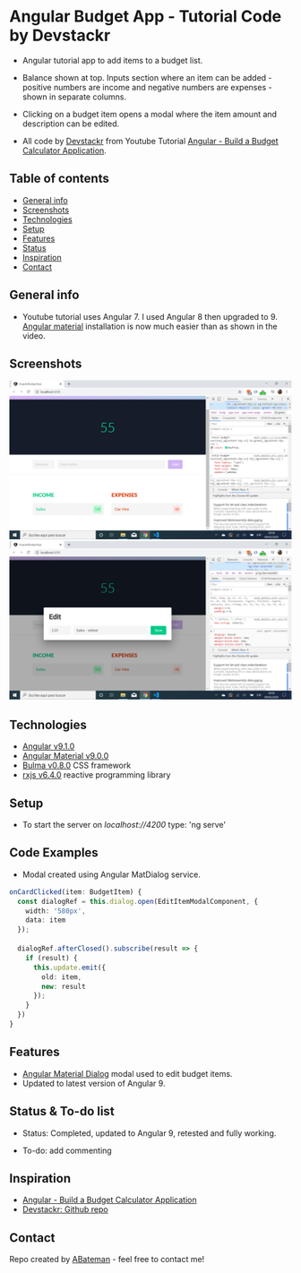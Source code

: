 # Angular Budget App - Tutorial Code by Devstackr

* Angular tutorial app to add items to a budget list. 

* Balance shown at top. Inputs section where an item can be added - positive numbers are income and negative numbers are expenses - shown in separate columns.

* Clicking on a budget item opens a modal where the item amount and description can be edited.

* All code by [Devstackr](https://www.youtube.com/channel/UCbwsS1m4Hib6R-9F1alus_A/featured) from Youtube Tutorial [Angular - Build a Budget Calculator Application](https://www.youtube.com/watch?v=sU4z4Ti-8OQ&t=278s).

## Table of contents

* [General info](#general-info)
* [Screenshots](#screenshots)
* [Technologies](#technologies)
* [Setup](#setup)
* [Features](#features)
* [Status](#status)
* [Inspiration](#inspiration)
* [Contact](#contact)

## General info

* Youtube tutorial uses Angular 7. I used Angular 8 then upgraded to 9. [Angular material](https://material.angular.io/) installation is now much easier than as shown in the video.

## Screenshots

![Angular page](./img/budget.png)
![Angular page](./img/modal.png)

## Technologies

* [Angular v9.1.0](https://angular.io/)
* [Angular Material v9.0.0](https://material.angular.io/)
* [Bulma v0.8.0](https://bulma.io/documentation/) CSS framework
* [rxjs v6.4.0](https://angular.io/guide/rx-library) reactive programming library

## Setup

* To start the server on _localhost://4200_ type: 'ng serve'

## Code Examples

* Modal created using Angular MatDialog service.

```typescript
onCardClicked(item: BudgetItem) {
  const dialogRef = this.dialog.open(EditItemModalComponent, {
    width: '580px',
    data: item
  });

  dialogRef.afterClosed().subscribe(result => {
    if (result) {
      this.update.emit({
        old: item,
        new: result
      });
    }
  })
}
```

## Features

* [Angular Material Dialog](https://material.angular.io/components/dialog/overview) modal used to edit budget items.
* Updated to latest version of Angular 9.

## Status & To-do list

* Status: Completed, updated to Angular 9, retested and fully working.

* To-do: add commenting

## Inspiration

* [Angular - Build a Budget Calculator Application](https://www.youtube.com/watch?v=sU4z4Ti-8OQ&t=278s)
* [Devstackr: Github repo](https://github.com/Devstackr/budget-app-angular)

## Contact

Repo created by [ABateman](https://www.andrewbateman.org) - feel free to contact me!